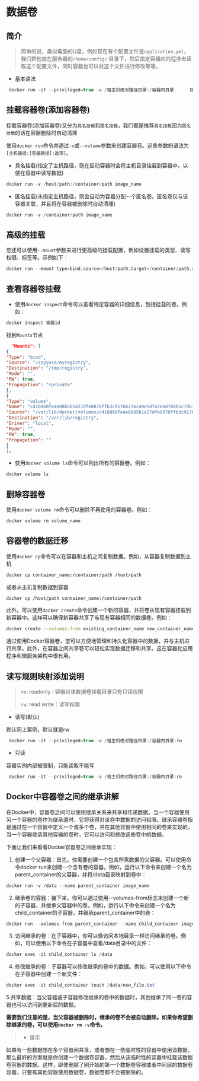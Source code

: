 # 数据卷

## 简介

> 简单的说，类似电脑的U盘，例如现在有个配置文件是`application.yml`，我们把他放在服务器的`/home/config/`
> 目录下，然后指定容器内的程序去读取这个配置文件，同时容器也可以对这个文件进行修改等等。

+ 基本语法

```java
 docker run -it --privileged=true -v /宿主机绝对路径目录:/容器内目录      镜像名
```

## 挂载容器卷(添加容器卷)

挂载容器卷(添加容器卷)又分为`具名挂载`和`匿名挂载`，我们都是推荐`具名挂载`因为`匿名挂载`的话在容器删除时自动清理

使用`docker run`命令并通过`-v`或`--volume`参数来创建容器卷。这些参数的语法为`[主机路径:]容器路径[:选项]`。

+ 具名挂载(指定了主机路径，则在启动容器时会将主机目录挂载到容器中，以便在容器中读写数据)

```java
docker run -v /host/path:/container/path image_name
```

+ 匿名挂载(未指定主机路径，则会自动为容器分配一个匿名卷。匿名卷仅与该容器关联，并且将在容器被删除时自动清理)

```java
docker run -v /container/path image_name
```

## 高级的挂载

您还可以使用`--mount`参数来进行更高级的挂载配置，例如设置挂载的类型、读写权限、标签等。示例如下：

```java
docker run --mount type=bind,source=/host/path,target=/container/path,readonly image_name
```

## 查看容器卷挂载

+ 使用`docker inspect`命令可以查看特定容器的详细信息，包括挂载的卷。例如：

```java
docker inspect 容器id
```

找到`Mounts`节点

```json
  "Mounts": [
{
"Type": "bind",
"Source": "/zzyyuse/myregistry",
"Destination": "/tmp/registry",
"Mode": "",
"RW": true,
"Propagation": "rprivate"
},
{
"Type": "volume",
"Name": "c410d60fe4e00b5b1e27dfe8078ffb3c91766236c49e58fa7ea8788b5c7d6373",
"Source": "/var/lib/docker/volumes/c410d60fe4e00b5b1e27dfe8078ffb3c91766236c49e58fa7ea8788b5c7d6373/_data",
"Destination": "/var/lib/registry",
"Driver": "local",
"Mode": "",
"RW": true,
"Propagation": ""
}
],
```

+ 使用`docker volume ls`命令可以列出所有的容器卷。例如：

```java
docker volume ls
```

## 删除容器卷

使用`docker volume rm`命令可以删除不再使用的容器卷。例如：

```bash
docker volume rm volume_name
```

## 容器卷的数据迁移

使用`docker cp`命令可以在容器和主机之间复制数据。例如，从容器复制数据到主机

```bash
docker cp container_name:/container/path /host/path
```

或者从主机复制数据到容器

```bash
docker cp /host/path container_name:/container/path
```

此外，可以使用`docker create`命令创建一个新的容器，并将卷从现有容器挂载到新容器中。这样可以确保新容器共享了与现有容器相同的数据卷。例如：

```bash
docker create --volumes-from existing_container_name new_container_name
```

通过使用Docker容器卷，您可以方便地管理和持久化容器中的数据，并与主机进行共享。此外，在容器之间共享卷可以轻松实现数据迁移和共享。这在容器化应用程序和微服务架构中很有用。

## 读写规则映射添加说明

> `ro`: readonly : 容器对该数据卷挂载目录只有只读权限
>
> `rw`: read write：读写权限

+ 读写(默认)

默认同上案例，默认就是rw

```java
 docker run -it --privileged=true -v /宿主机绝对路径目录:/容器内目录:rw      镜像名
```

+ 只读

容器实例内部被限制，只能读取不能写

```java
 docker run -it --privileged=true -v /宿主机绝对路径目录:/容器内目录:ro      镜像名
```

## Docker中容器卷之间的继承讲解

在Docker中，容器卷之间可以使用继承关系来共享和传递数据。当一个容器使用另一个容器的卷作为继承源时，它将获得对该卷中数据的访问权限。继承容器卷指是通过在一个容器中定义一个或多个卷，并在其他容器中使用相同的卷来实现的。当一个容器继承其他容器的卷时，它可以访问和修改这些卷中的数据。

下面让我们来看看Docker容器卷之间继承实现：

1. 创建一个父容器：首先，你需要创建一个包含所需数据的父容器。可以使用命令docker
   run来创建一个含有卷的容器。例如，运行以下命令来创建一个名为parent_container的父容器，并将/data目录映射到卷中：

```java
docker run -v /data --name parent_container image_name
```

2. 继承卷的容器：接下来，你可以通过使用--volumes-from标志来创建一个新的子容器，并继承父容器中的卷。例如，运行以下命令来创建一个名为child_container的子容器，并继承parent_container中的卷：

```java
docker run --volumes-from parent_container --name child_container image_name
```

3. 访问继承的卷：在子容器中，你可以像访问本地目录一样访问继承的卷。例如，可以使用以下命令在子容器中查看/data目录中的文件：

```java
docker exec -it child_container ls /data
```

4. 修改继承的卷：子容器可以修改继承的卷中的数据。例如，可以使用以下命令在子容器中创建一个新文件：

```java
docker exec -it child_container touch /data/new_file.txt
```

5.共享数据：当父容器或子容器修改继承的卷中的数据时，其他继承了同一卷的容器也可以访问到更新后的数据。

**需要我们注意的是，当父容器被删除时，继承的卷不会被自动删除。如果你希望删除继承的卷，可以使用`docker rm -v`命令。**



> + 提示
>
>
如果有一些数据想在多个容器间共享，或者想在一些临时性的容器中使用该数据，那么最好的方案就是你创建一个数据卷容器，然后从该临时性的容器中挂载该数据卷容器的数据。这样，即使删除了刚开始的第一个数据卷容器或者中间层的数据卷容器，只要有其他容器使用数据卷，数据卷都不会被删除的。


